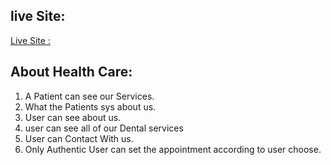 ## live Site:
[Live Site :](https://health-care-8c5f9.web.app/)

## About Health Care: 
 
1. A Patient can see our Services.
2. What the Patients sys about us. 
3. User can see about us.
4. user can see all of our Dental services
5. User can Contact With us.
6. Only Authentic User can set the appointment according to user choose.
